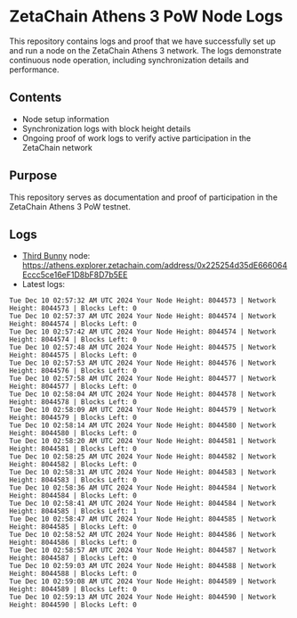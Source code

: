 # ZetaChain Athens 3 PoW Node Logs
This repository contains logs and proof that we have successfully set up and run a node on the ZetaChain Athens 3 network. The logs demonstrate continuous node operation, including synchronization details and performance.

## Contents
- Node setup information
- Synchronization logs with block height details
- Ongoing proof of work logs to verify active participation in the ZetaChain network

## Purpose
This repository serves as documentation and proof of participation in the ZetaChain Athens 3 PoW testnet.

## Logs

- [Third Bunny](https://thirdbunny.xyz/) node: https://athens.explorer.zetachain.com/address/0x225254d35dE666064Eccc5ce16eF1D8bF8D7b5EE
- Latest logs:
```
Tue Dec 10 02:57:32 AM UTC 2024 Your Node Height: 8044573 | Network Height: 8044573 | Blocks Left: 0
Tue Dec 10 02:57:37 AM UTC 2024 Your Node Height: 8044574 | Network Height: 8044574 | Blocks Left: 0
Tue Dec 10 02:57:42 AM UTC 2024 Your Node Height: 8044574 | Network Height: 8044574 | Blocks Left: 0
Tue Dec 10 02:57:48 AM UTC 2024 Your Node Height: 8044575 | Network Height: 8044575 | Blocks Left: 0
Tue Dec 10 02:57:53 AM UTC 2024 Your Node Height: 8044576 | Network Height: 8044576 | Blocks Left: 0
Tue Dec 10 02:57:58 AM UTC 2024 Your Node Height: 8044577 | Network Height: 8044577 | Blocks Left: 0
Tue Dec 10 02:58:04 AM UTC 2024 Your Node Height: 8044578 | Network Height: 8044578 | Blocks Left: 0
Tue Dec 10 02:58:09 AM UTC 2024 Your Node Height: 8044579 | Network Height: 8044579 | Blocks Left: 0
Tue Dec 10 02:58:14 AM UTC 2024 Your Node Height: 8044580 | Network Height: 8044580 | Blocks Left: 0
Tue Dec 10 02:58:20 AM UTC 2024 Your Node Height: 8044581 | Network Height: 8044581 | Blocks Left: 0
Tue Dec 10 02:58:25 AM UTC 2024 Your Node Height: 8044582 | Network Height: 8044582 | Blocks Left: 0
Tue Dec 10 02:58:31 AM UTC 2024 Your Node Height: 8044583 | Network Height: 8044583 | Blocks Left: 0
Tue Dec 10 02:58:36 AM UTC 2024 Your Node Height: 8044584 | Network Height: 8044584 | Blocks Left: 0
Tue Dec 10 02:58:41 AM UTC 2024 Your Node Height: 8044584 | Network Height: 8044585 | Blocks Left: 1
Tue Dec 10 02:58:47 AM UTC 2024 Your Node Height: 8044585 | Network Height: 8044585 | Blocks Left: 0
Tue Dec 10 02:58:52 AM UTC 2024 Your Node Height: 8044586 | Network Height: 8044586 | Blocks Left: 0
Tue Dec 10 02:58:57 AM UTC 2024 Your Node Height: 8044587 | Network Height: 8044587 | Blocks Left: 0
Tue Dec 10 02:59:03 AM UTC 2024 Your Node Height: 8044588 | Network Height: 8044588 | Blocks Left: 0
Tue Dec 10 02:59:08 AM UTC 2024 Your Node Height: 8044589 | Network Height: 8044589 | Blocks Left: 0
Tue Dec 10 02:59:13 AM UTC 2024 Your Node Height: 8044590 | Network Height: 8044590 | Blocks Left: 0
```
